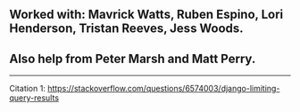 ## Worked with: Mavrick Watts, Ruben Espino, Lori Henderson, Tristan Reeves, Jess Woods.

## Also help from Peter Marsh and Matt Perry.

---

Citation 1:
https://stackoverflow.com/questions/6574003/django-limiting-query-results
